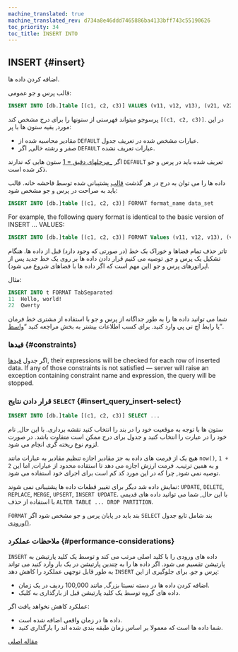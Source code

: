 ```yaml
---
machine_translated: true
machine_translated_rev: d734a8e46ddd7465886ba4133bff743c55190626
toc_priority: 34
toc_title: INSERT INTO
---
```


## INSERT {#insert}

اضافه کردن داده ها.

قالب پرس و جو عمومی:

``` sql
INSERT INTO [db.]table [(c1, c2, c3)] VALUES (v11, v12, v13), (v21, v22, v23), ...
```

پرسوجو میتواند فهرستی از ستونها را برای درج مشخص کند `[(c1, c2, c3)]`. در این مورد, بقیه ستون ها با پر:

-   مقادیر محاسبه شده از `DEFAULT` عبارات مشخص شده در تعریف جدول.
-   صفر و رشته خالی, اگر `DEFAULT` عبارات تعریف نشده.

اگر [\_مرحلهای دقیق = 1](../../operations/settings/settings.md) ستون هایی که ندارند `DEFAULT` تعریف شده باید در پرس و جو ذکر شده است.

داده ها را می توان به درج در هر گذشت [قالب](../../interfaces/formats.md#formats) پشتیبانی شده توسط فاحشه خانه. قالب باید به صراحت در پرس و جو مشخص شود:

``` sql
INSERT INTO [db.]table [(c1, c2, c3)] FORMAT format_name data_set
```

For example, the following query format is identical to the basic version of INSERT … VALUES:

``` sql
INSERT INTO [db.]table [(c1, c2, c3)] FORMAT Values (v11, v12, v13), (v21, v22, v23), ...
```

تاتر حذف تمام فضاها و خوراک یک خط (در صورتی که وجود دارد) قبل از داده ها. هنگام تشکیل یک پرس و جو, توصیه می کنیم قرار دادن داده ها بر روی یک خط جدید پس از اپراتورهای پرس و جو (این مهم است که اگر داده ها با فضاهای شروع می شود).

مثال:

``` sql
INSERT INTO t FORMAT TabSeparated
11  Hello, world!
22  Qwerty
```

شما می توانید داده ها را به طور جداگانه از پرس و جو با استفاده از مشتری خط فرمان یا رابط اچ تی پی وارد کنید. برای کسب اطلاعات بیشتر به بخش مراجعه کنید “[واسط](../../interfaces/index.md#interfaces)”.

### قیدها {#constraints}

اگر جدول [قیدها](create.md#constraints), their expressions will be checked for each row of inserted data. If any of those constraints is not satisfied — server will raise an exception containing constraint name and expression, the query will be stopped.

### قرار دادن نتایج `SELECT` {#insert_query_insert-select}

``` sql
INSERT INTO [db.]table [(c1, c2, c3)] SELECT ...
```

ستون ها با توجه به موقعیت خود را در بند را انتخاب کنید نقشه برداری. با این حال, نام خود را در عبارت را انتخاب کنید و جدول برای درج ممکن است متفاوت باشد. در صورت لزوم نوع ریخته گری انجام می شود.

هیچ یک از فرمت های داده به جز مقادیر اجازه تنظیم مقادیر به عبارات مانند `now()`, `1 + 2` و به همین ترتیب. فرمت ارزش اجازه می دهد تا استفاده محدود از عبارات, اما این توصیه نمی شود, چرا که در این مورد کد کم است برای اجرای خود استفاده می شود.

نمایش داده شد دیگر برای تغییر قطعات داده ها پشتیبانی نمی شوند: `UPDATE`, `DELETE`, `REPLACE`, `MERGE`, `UPSERT`, `INSERT UPDATE`.
با این حال, شما می توانید داده های قدیمی با استفاده از حذف `ALTER TABLE ... DROP PARTITION`.

`FORMAT` بند باید در پایان پرس و جو مشخص شود اگر `SELECT` بند شامل تابع جدول [ورودی()](../table-functions/input.md).

### ملاحظات عملکرد {#performance-considerations}

`INSERT` داده های ورودی را با کلید اصلی مرتب می کند و توسط یک کلید پارتیشن به پارتیشن تقسیم می شود. اگر داده ها را به چندین پارتیشن در یک بار وارد کنید می تواند به طور قابل توجهی عملکرد را کاهش دهد `INSERT` پرس و جو. برای جلوگیری از این:

-   اضافه کردن داده ها در دسته نسبتا بزرگ, مانند 100,000 ردیف در یک زمان.
-   داده های گروه توسط یک کلید پارتیشن قبل از بارگذاری به کلیک.

عملکرد کاهش نخواهد یافت اگر:

-   داده ها در زمان واقعی اضافه شده است.
-   شما داده ها است که معمولا بر اساس زمان طبقه بندی شده اند را بارگذاری کنید.

[مقاله اصلی](https://clickhouse.tech/docs/en/query_language/insert_into/) <!--hide-->
